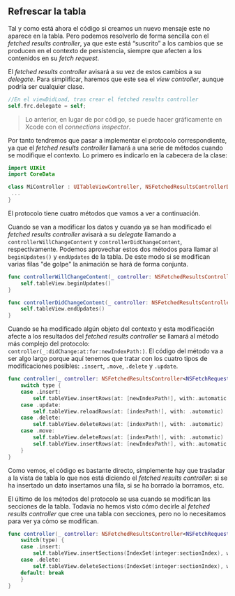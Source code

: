 ## Refrescar la tabla

Tal y como está ahora el código si creamos un nuevo mensaje este no aparece en la tabla. Pero podemos resolverlo de forma sencilla con el *fetched results controller*, ya que este está “suscrito” a los cambios que se producen en el contexto de persistencia, siempre que afecten a los contenidos en su *fetch request*. 

El *fetched results controller* avisará a su vez de estos cambios a su *delegate*. Para simplificar, haremos que este sea el *view controller*, aunque podría ser cualquier clase.

```swift
//En el viewDidLoad, tras crear el fetched results controller
self.frc.delegate = self;
```

> Lo anterior, en lugar de por código, se puede hacer gráficamente en Xcode con el *connections inspector*.

Por tanto tendremos que pasar a implementar el protocolo correspondiente, ya que el *fetched results controller* llamará a una serie de métodos cuando se modifique el contexto. Lo primero es indicarlo en la cabecera de la clase:

```swift
import UIKit
import CoreData

class MiController : UITableViewController, NSFetchedResultsControllerDelegate {
 ...
}
```

El protocolo tiene cuatro métodos que vamos a ver a continuación.

Cuando se van a modificar los datos y cuando ya se han modificado el *fetched results controller* avisará a su *delegate* llamando a `controllerWillChangeContent` y `controllerDidChangeContent`, respectivamente. Podemos aprovechar estos dos métodos para llamar al `beginUpdates()` y `endUpdates` de la tabla. De este modo si se modifican varias filas "de golpe" la animación se hará de forma conjunta.


```swift
func controllerWillChangeContent(_ controller: NSFetchedResultsController<NSFetchRequestResult>) {
    self.tableView.beginUpdates()
}

func controllerDidChangeContent(_ controller: NSFetchedResultsController<NSFetchRequestResult>) {
    self.tableView.endUpdates()
}
```

Cuando se ha modificado algún objeto del contexto y esta modificación afecte a los resultados del *fetched results controller* se llamará al método más complejo del protocolo: `controller(_:didChange:at:for:newIndexPath:)`. El código del método va a ser algo largo porque aquí tenemos que tratar con los cuatro tipos de modificaciones posibles: `.insert`, `.move`, `.delete` y `.update`.

```swift
func controller(_ controller: NSFetchedResultsController<NSFetchRequestResult>, didChange anObject: Any, at indexPath: IndexPath?, for type: NSFetchedResultsChangeType, newIndexPath: IndexPath?) {
    switch type {
    case .insert:
        self.tableView.insertRows(at: [newIndexPath!], with:.automatic )
    case .update:
        self.tableView.reloadRows(at: [indexPath!], with: .automatic)
    case .delete:
        self.tableView.deleteRows(at: [indexPath!], with: .automatic)
    case .move:
        self.tableView.deleteRows(at: [indexPath!], with: .automatic)
        self.tableView.insertRows(at: [newIndexPath!], with:.automatic )
    }
}
```

Como vemos, el código es bastante directo, simplemente hay que trasladar a la vista de tabla lo que nos está diciendo el *fetched results controller*: si se ha insertado un dato insertamos una fila, si se ha borrado la borramos, etc. 

El último de los métodos del protocolo se usa cuando se modifican las secciones de la tabla. Todavía no hemos visto cómo decirle al *fetched results controller* que cree una tabla con secciones, pero no lo necesitamos para ver ya cómo se modifican.


```swift
func controller(_ controller: NSFetchedResultsController<NSFetchRequestResult>, didChange sectionInfo: NSFetchedResultsSectionInfo, atSectionIndex sectionIndex: Int, for type: NSFetchedResultsChangeType) {
    switch(type) {
    case .insert:
        self.tableView.insertSections(IndexSet(integer:sectionIndex), with: .automatic)
    case .delete:
        self.tableView.deleteSections(IndexSet(integer:sectionIndex), with: .automatic)
    default: break
    }
}
```
